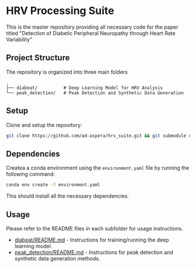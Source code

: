 # HRV Processing Suite

This is the master repository providing all necessary code for the paper titled "Detection of Diabetic Peripheral Neuropathy through Heart Rate Variability"

## Project Structure
The repository is organized into three main folders
```
.
├── diabeat/          # Deep Learning Model for HRV Analysis
└── peak_detection/   # Peak Detection and Synthetic Data Generation
```

## Setup
Clone and setup the repository:
```bash
git clone https://github.com/ad-aspera/hrv_suite.git && git submodule update --init --recursive
```

## Dependencies

Createa a conda environment using the `environment.yaml` file by running the following command:
```bash
conda env create -f environment.yaml
```
This should install all the necessary dependencies.

## Usage

Please refer to the README files in each subfolder for usage instructions.

- [diabeat/README.md](diabeat/README.md) - Instructions for training/running the deep learning model.
- [peak_detection/README.md](peak_detection/README.md) - Instructions for peak detection and synthetic data generation methods.